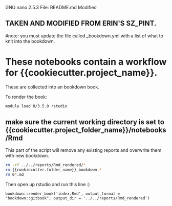 GNU nano 2.5.3                                              File: README.md                                                                                         Modified  


## TAKEN AND MODIFIED FROM ERIN'S SZ_PINT.

#note: you must update the file called  _bookdown.yml with a list of what to knit into the bookdown.

# These notebooks contain a workflow for {{cookiecutter.project_name}}.

These are collected into an bookdown book.

To render the book:

```sh
module load R/3.5.0 rstudio
```

## make sure the current working directory is set to {{cookiecutter.project_folder_name}}/notebooks/Rmd
This part of the script will remove any existing reports and overwrite them with new bookdown.

```sh
rm -rf ../../reports/Rmd_rendered/*
rm {{cookiecutter.folder_name}}_bookdown.*
rm 0*.md
```
Then open up rstudio and run this line :)
```{r}
bookdown::render_book('index.Rmd', output_format = "bookdown::gitbook", output_dir = '../../reports/Rmd_rendered')
```
